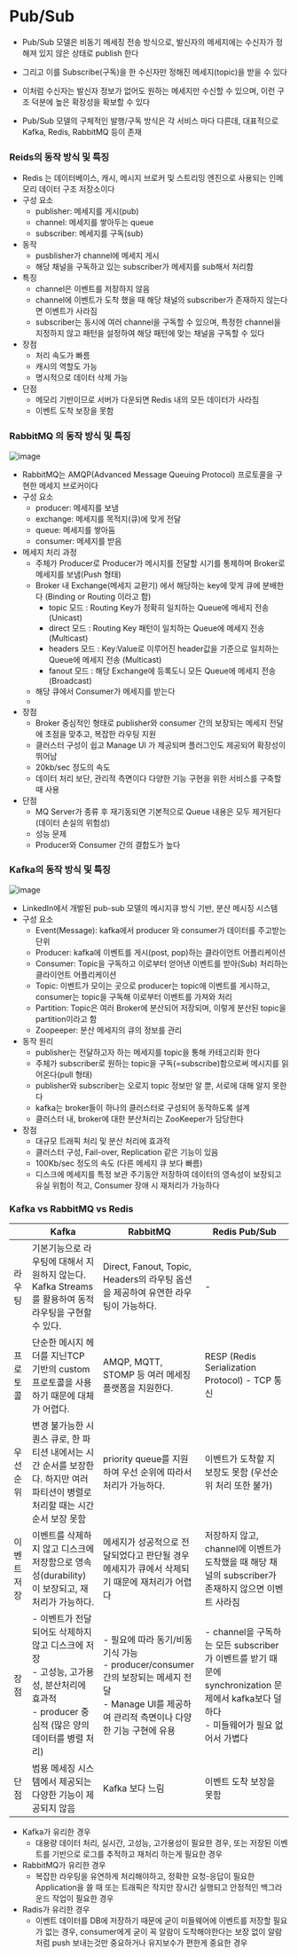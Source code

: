 # Pub/Sub
- Pub/Sub 모델은 비동기 메세징 전송 방식으로, 발신자의 메세지에는 수신자가 정해져 있지 않은 상태로 publish 한다
- 그리고 이를 Subscribe(구독)을 한 수신자만 정해진 메세지(topic)을 받을 수 있다
- 이처럼 수신자는 발신자 정보가 없어도 원하는 메세지만 수신할 수 있으며, 이런 구조 덕분에 높은 확장성을 확보할 수 있다

- Pub/Sub 모델의 구체적인 발행/구독 방식은 각 서비스 마다 다른데, 대표적으로 Kafka, Redis, RabbitMQ 등이 존재

### Reids의 동작 방식 및 특징
- Redis 는 데이터베이스, 캐시, 메시지 브로커 및 스트리밍 엔진으로 사용되는 인메모리 데이터 구조 저장소이다
- 구성 요소
  - publisher: 메세지를 게시(pub)
  - channel: 메세지를 쌓아두는 queue
  - subscriber: 메세지를 구독(sub)
- 동작
  - pusblisher가 channel에 메세지 게시
  - 해당 채널을 구독하고 있는 subscriber가 메세지를 sub해서 처리함
- 특징
  - channel은 이벤트를 저장하지 않음
  - channel에 이벤트가 도착 했을 때 해당 채널의 subscriber가 존재하지 않는다면 이벤트가 사라짐
  - subscriber는 동시에 여러 channel을 구독할 수 있으며, 특정한 channel을 지정하지 않고 패턴을 설정하여 해당 패턴에 맞는 채널을 구독할 수 있다
- 장점
  - 처리 속도가 빠름
  - 캐시의 역할도 가능
  - 명시적으로 데이터 삭제 가능
- 단점
  - 메모리 기반이므로 서버가 다운되면 Redis 내의 모든 데이터가 사라짐
  - 이벤트 도착 보장을 못함


### RabbitMQ 의 동작 방식 및 특징
![image](https://github.com/kimho1wq/TIL/assets/15611500/250b8fd3-36dc-41a4-af08-bab525c02623)
- RabbitMQ는 AMQP(Advanced Message Queuing Protocol) 프로토콜을 구현한 메세지 브로커이다
- 구성 요소
  - producer: 메세지를 보냄
  - exchange: 메세지를 목적지(큐)에 맞게 전달
  - queue: 메세지를 쌓아둠
  - consumer: 메세지를 받음
- 메세지 처리 과정
  - 주체가 Producer로 Producer가 메시지를 전달할 시기를 통제하며 Broker로 메세지를 보냄(Push 형태)
  - Broker 내 Exchange(메세지 교환기) 에서 해당하는 key에 맞게 큐에 분배한다 (Binding or Routing 이라고 함)
    - topic 모드 : Routing Key가 정확히 일치하는 Queue에 메세지 전송 (Unicast)
    - direct 모드 : Routing Key 패턴이 일치하는 Queue에 메세지 전송 (Multicast)
    - headers 모드 : Key:Value로 이루어진 header값을 기준으로 일치하는 Queue에 메세지 전송 (Multicast)
    - fanout 모드 : 해당 Exchange에 등록도니 모든 Queue에 메세지 전송 (Broadcast)
  - 해당 큐에서 Consumer가 메세지를 받는다
  - 
- 장점
  - Broker 중심적인 형태로 publisher와 consumer 간의 보장되는 메세지 전달에 초점을 맞추고, 복잡한 라우팅 지원
  - 클러스터 구성이 쉽고 Manage UI 가 제공되며 플러그인도 제공되어 확장성이 뛰어남
  - 20kb/sec 정도의 속도
  - 데이터 처리 보단, 관리적 측면이다 다양한 기능 구현을 위한 서비스를 구축할 때 사용
- 단점
  - MQ Server가 종류 후 재기동되면 기본적으로 Queue 내용은 모두 제거된다 (데이터 손실의 위험성)
  - 성능 문제
  - Producer와 Consumer 간의 결합도가 높다




### Kafka의 동작 방식 및 특징
![image](https://github.com/kimho1wq/TIL/assets/15611500/264ec157-6d87-44ea-9ae9-208f0ed6548e)
- LinkedIn에서 개발된 pub-sub 모델의 메시지큐 방식 기반, 분산 메시징 시스템
- 구성 요소
  - Event(Message): kafka에서 producer 와 consumer가 데이터를 주고받는 단위 
  - Producer: kafka에 이벤트를 게시(post, pop)하는 클라이언트 어플리케이션
  - Consumer: Topic을 구독하고 이로부터 얻어낸 이벤트를 받아(Sub) 처리하는 클라이언트 어플리케이션
  - Topic: 이벤트가 모이는 곳으로 producer는 topic에 이벤트를 게시하고, consumer는 topic을 구독해 이로부터 이벤트를 가져와 처리
  - Partition: Topic은 여러 Broker에 분산되어 저장되며, 이렇게 분산된 topic을 partition이라고 함
  - Zoopeeper: 분산 메세지의 큐의 정보를 관리
- 동작 원리
  - publisher는 전달하고자 하는 메세지를 topic을 통해 카테고리화 한다
  - 주체가 subscriber로 원하는 topic을 구독(=subscribe)함으로써 메시지를 읽어온다(pull 형태)
  - publisher와 subscriber는 오로지 topic 정보만 알 뿐, 서로에 대해 알지 못한다
  - kafka는 broker들이 하나의 클러스터로 구성되어 동작하도록 설계
  - 클러스터 내, broker에 대한 분산처리는 ZooKeeper가 담당한다
- 장점
  - 대규모 트래픽 처리 및 분산 처리에 효과적
  - 클러스터 구성, Fail-over, Replication 같은 기능이 있음
  - 100Kb/sec 정도의 속도 (다른 메세지 큐 보다 빠름)
  - 디스크에 메세지를 특정 보관 주기동안 저장하여 데이터의 영속성이 보장되고 유실 위험이 적고, Consumer 장애 시 재처리가 가능하다

### Kafka vs RabbitMQ vs Redis

|        | Kafka                                                                                           | RabbitMQ                                                                                                 | Redis Pub/Sub                                                                                                                                                |
|--------|-------------------------------------------------------------------------------------------------|----------------------------------------------------------------------------------------------------------|--------------------------------------------------------------------------------------------------------------------------------------------------------------|
| 라우팅    | 기본기능으로 라우팅에 대해서 지원하지 않는다. Kafka Streams를 활용하여 동적라우팅을 구현할 수 있다.                                  | Direct, Fanout, Topic, Headers의 라우팅 옵션을 제공하여 유연한 라우팅이 가능하다.                                              | -                                                                                                                                                            |
| 프로토콜   | 단순한 메시지 헤더를 지닌TCP 기반의 custom 프로토콜을 사용하기 때문에 대체가 어렵다.                                            | AMQP, MQTT, STOMP 등 여러 메세징 플랫폼을 지원한다.                                                                    | RESP (Redis Serialization Protocol) - TCP 통신                                                                                                                 |
| 우선순위   | 변경 불가능한 시퀀스 큐로, 한 파티션 내에서는 시간 순서를 보장한다. 하지만 여러 파티션이 병렬로 처리할 때는 시간 순서 보장 못함                      | priority queue를 지원하여 우선 순위에 따라서 처리가 가능하다.                                                                | 이벤트가 도착할 지 보장도 못함 (우선순위 처리 또한 불가)                                                                                                                            |
| 이벤트 저장 | 이벤트를 삭제하지 않고 디스크에 저장함으로 영속성(durability)이 보장되고, 재처리가 가능하다.                                       | 메세지가 성공적으로 전달되었다고 판단될 경우 메세지가 큐에서 삭제되기 때문에 재처리가 어렵다                                                      | 저장하지 않고, channel에 이벤트가 도착했을 때 해당 채널의 subscriber가 존재하지 않으면 이벤트 사라짐                                                                                            |
| 장점     | - 이벤트가 전달되어도 삭제하지 않고 디스크에 저장<br/> - 고성능, 고가용성, 분산처리에 효과적<br/> - producer 중심적 (많은 양의 데이터를 병렬 처리) | - 필요에 따라 동기/비동기식 가능<br/> - producer/consumer간의 보장되는 메세지 전달<br/> - Manage UI를 제공하여 관리적 측면이나 다양한 기능 구현에 유용 | - channel을 구독하는 모든 subscriber가 이벤트를 받기 때문에 synchronization 문제에서 kafka보다 덜하다<br/> - 미들웨어가 필요 없어서 가볍다 |
| 단점     | 범용 메세징 시스템에서 제공되는 다양한 기능이 제공되지 않음                                                               | Kafka 보다 느림                                                                                              | 이벤트 도착 보장을 못함                                                                                                                                                |

- Kafka가 유리한 경우
  - 대용량 데이터 처리, 실시간, 고성능, 고가용성이 필요한 경우, 또는 저장된 이벤트를 기반으로 로그를 추적하고 재처리 하는게 필요한 경우
- RabbitMQ가 유리한 경우
  - 복잡한 라우팅을 유연하게 처리해야하고, 정확한 요청-응답이 필요한 Application을 쓸 때 또는 트래픽은 작지만 장시간 실행되고 안정적인 백그라운드 작업이 필요한 경우
- Radis가 유리한 경우
  - 이벤트 데이터를 DB에 저장하기 때문에 굳이 미들웨어에 이벤트를 저장할 필요가 없는 경우, consumer에게 굳이 꼭 알람이 도착해야한다는 보장 없이 알람처럼 push 보내는것만 중요하거나 유지보수가 편한게 중요한 경우
































